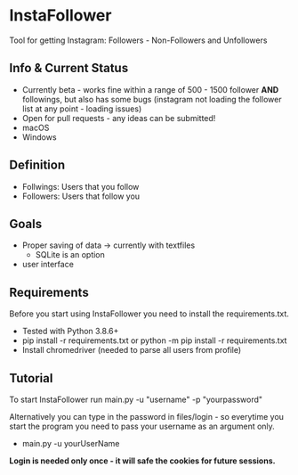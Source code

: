 # InstaFollower
Tool for getting Instagram: Followers - Non-Followers and Unfollowers

## Info & Current Status

* Currently beta - works fine within a range of 500 - 1500 follower __AND__ followings, but also has some bugs (instagram not loading the follower list at any point - loading issues)
* Open for pull requests - any ideas can be submitted!
* macOS
* Windows

## Definition
* Follwings: Users that you follow
* Followers: Users that follow you

## Goals
* Proper saving of data -> currently with textfiles
    * SQLite is an option
* user interface

## Requirements
Before you start using InstaFollower you need to install the requirements.txt.
- Tested with Python 3.8.6+
- pip install -r requirements.txt or python -m pip install -r requirements.txt
- Install chromedriver (needed to parse all users from profile)

## Tutorial
To start InstaFollower run main.py -u "username" -p "yourpassword"

Alternatively you can type in the password in files/login - so everytime you start the program you need to pass your username as an argument only.

- main.py -u yourUserName


__Login is needed only once - it will safe the cookies for future sessions.__
